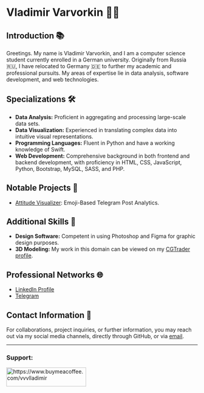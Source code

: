 # Vladimir Varvorkin 👨‍💻

## Introduction 📚
Greetings. My name is Vladimir Varvorkin, and I am a computer science student currently enrolled in a German university. Originally from Russia 🇷🇺, I have relocated to Germany 🇩🇪 to further my academic and professional pursuits. My areas of expertise lie in data analysis, software development, and web technologies.

## Specializations 🛠️
- **Data Analysis:** Proficient in aggregating and processing large-scale data sets.
- **Data Visualization:** Experienced in translating complex data into intuitive visual representations.
- **Programming Languages:** Fluent in Python and have a working knowledge of Swift.
- **Web Development:** Comprehensive background in both frontend and backend development, with proficiency in HTML, CSS, JavaScript, Python, Bootstrap, MySQL, SASS, and PHP.
  
## Notable Projects 📂
- [Attitude Visualizer](https://github.com/vvvlladimir/Attitude-Visualizer.git): Emoji-Based Telegram Post Analytics.

## Additional Skills 🎨
- **Design Software:** Competent in using Photoshop and Figma for graphic design purposes.
- **3D Modeling:** My work in this domain can be viewed on my [CGTrader profile](https://www.cgtrader.com/vvvlladimir).

## Professional Networks 🌐
- [LinkedIn Profile](https://www.linkedin.com/in/vvvlladimir/)
- [Telegram](https://t.me/vvvlladimir)

## Contact Information 📧
For collaborations, project inquiries, or further information, you may reach out via my social media channels, directly through GitHub, or via [email](mailto:vvvlladimir@gmail.com).

---
<h3 align="left">Support:</h3>
<p><a href="https://www.buymeacoffee.com/vvvlladimir"> <img align="left" src="https://cdn.buymeacoffee.com/buttons/v2/default-yellow.png" height="50" width="210" alt="https://www.buymeacoffee.com/vvvlladimir" /></a></p><br><br>
